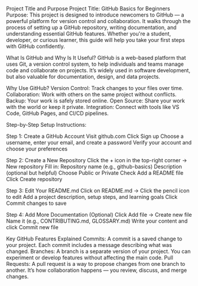 Project Title and Purpose
Project Title: GitHub Basics for Beginners
Purpose: This project is designed to introduce newcomers to GitHub — a powerful platform for version control and collaboration. It walks through the process of setting up a GitHub repository, writing documentation, and understanding essential GitHub features. Whether you're a student, developer, or curious learner, this guide will help you take your first steps with GitHub confidently.

What Is GitHub and Why Is It Useful?
GitHub is a web-based platform that uses Git, a version control system, to help individuals and teams manage code and collaborate on projects. It’s widely used in software development, but also valuable for documentation, design, and data projects.

Why Use GitHub?
Version Control: Track changes to your files over time.
Collaboration: Work with others on the same project without conflicts.
Backup: Your work is safely stored online.
Open Source: Share your work with the world or keep it private.
Integration: Connect with tools like VS Code, GitHub Pages, and CI/CD pipelines.

Step-by-Step Setup Instructions:

Step 1: Create a GitHub Account
Visit github.com
Click Sign up
Choose a username, enter your email, and create a password
Verify your account and choose your preferences

Step 2: Create a New Repository
Click the + icon in the top-right corner → New repository
Fill in:
Repository name (e.g., github-basics)
Description (optional but helpful)
Choose Public or Private
Check Add a README file
Click Create repository

Step 3: Edit Your README.md
Click on README.md → Click the pencil icon to edit
Add a project description, setup steps, and learning goals
Click Commit changes to save

Step 4: Add More Documentation (Optional)
Click Add file → Create new file
Name it (e.g., CONTRIBUTING.md, GLOSSARY.md)
Write your content and click Commit new file

Key GitHub Features Explained
Commits:
A commit is a saved change to your project. Each commit includes a message describing what was changed.
Branches:
A branch is a separate version of your project. You can experiment or develop features without affecting the main code.
Pull Requests:
A pull request is a way to propose changes from one branch to another. It’s how collaboration happens — you review, discuss, and merge changes.







